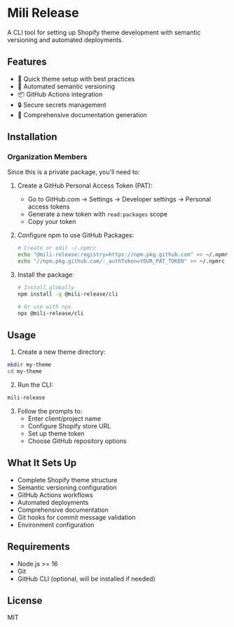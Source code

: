 # Mili Release

A CLI tool for setting up Shopify theme development with semantic versioning and automated deployments.

## Features

- 🚀 Quick theme setup with best practices
- 🔄 Automated semantic versioning
- 📦 GitHub Actions integration
- 🔒 Secure secrets management
- 📝 Comprehensive documentation generation

## Installation

### Organization Members

Since this is a private package, you'll need to:

1. Create a GitHub Personal Access Token (PAT):
   - Go to GitHub.com → Settings → Developer settings → Personal access tokens
   - Generate a new token with `read:packages` scope
   - Copy your token

2. Configure npm to use GitHub Packages:
   ```bash
   # Create or edit ~/.npmrc
   echo "@mili-release:registry=https://npm.pkg.github.com" >> ~/.npmrc
   echo "//npm.pkg.github.com/:_authToken=YOUR_PAT_TOKEN" >> ~/.npmrc
   ```

3. Install the package:
   ```bash
   # Install globally
   npm install -g @mili-release/cli

   # Or use with npx
   npx @mili-release/cli
   ```

## Usage

1. Create a new theme directory:
```bash
mkdir my-theme
cd my-theme
```

2. Run the CLI:
```bash
mili-release
```

3. Follow the prompts to:
   - Enter client/project name
   - Configure Shopify store URL
   - Set up theme token
   - Choose GitHub repository options

## What It Sets Up

- Complete Shopify theme structure
- Semantic versioning configuration
- GitHub Actions workflows
- Automated deployments
- Comprehensive documentation
- Git hooks for commit message validation
- Environment configuration

## Requirements

- Node.js >= 16
- Git
- GitHub CLI (optional, will be installed if needed)

## License

MIT
